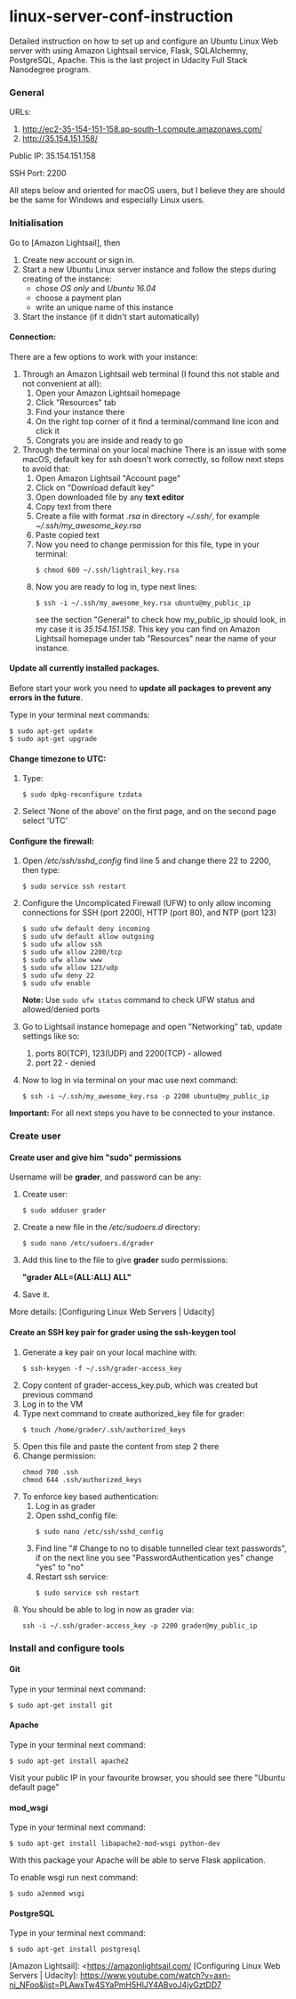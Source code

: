  # linux-server-conf-instruction

 Detailed instruction on how to set up and configure an Ubuntu Linux Web server with using
 Amazon Lightsail service, Flask, SQLAlchemny, PostgreSQL, Apache. This is the last project 
 in Udacity Full Stack Nanodegree program. 


 ### General
 URLs:
   1. http://ec2-35-154-151-158.ap-south-1.compute.amazonaws.com/
   2. http://35.154.151.158/
  
 Public IP: 35.154.151.158

 SSH Port: 2200
  
 All steps below and oriented for macOS users, but I believe they are should be the same for
 Windows and especially Linux users.

 ### Initialisation
 Go to [Amazon Lightsail], then
   1. Create new account or sign in.
   2. Start a new Ubuntu Linux server instance and follow the steps during creating of the instance:
        - chose *OS only* and *Ubuntu 16.04*
        - choose a payment plan
        - write an unique name of this instance
   3. Start the instance (if it didn't start automatically)
   
 #### Connection:
   There are a few options to work with your instance:
   1. Through an Amazon Lightsail web terminal (I found this not stable and not convenient at all):
        1) Open your Amazon Lightsail homepage
        2) Click "Resources" tab
        3) Find your instance there
        4) On the right top corner of it find a terminal/command line icon and click it
        5) Congrats you are inside and ready to go
   2. Through the terminal on your local machine
        There is an issue with some macOS, default key for ssh doesn't work correctly, so follow next steps to avoid that:  
        1) Open Amazon Lightsail "Account page"
        2) Click on "Download default key"
        3) Open downloaded file by any **text editor** 
        4) Copy text from there
        5) Create a file with format *.rsa* in directory *~/.ssh/*, for example *~/.ssh/my_awesome_key.rsa* 
        6) Paste copied text
        7) Now you need to change permission for this file, type in your terminal:
            ``` 
            $ chmod 600 ~/.ssh/lightrail_key.rsa
            ```
        8) Now you are ready to log in, type next lines:
           ```
           $ ssh -i ~/.ssh/my_awesome_key.rsa ubuntu@my_public_ip
           ```
           see the section "General" to check how my_public_ip should look, in my case it is *35.154.151.158*. 
           This key you can find on Amazon Lightsail homepage under tab "Resources" near the name of your instance.
            

 #### Update all currently installed packages.
 Before start your work you need to **update all packages to prevent any errors in the future**.

 Type in your terminal next commands:
  ```
  $ sudo apt-get update
  $ sudo apt-get upgrade
 ```

 #### Change timezone to UTC:
 1) Type: 
     ```
     $ sudo dpkg-reconfigure tzdata
     ```
 2) Select 'None of the above' on the first page, and on the second page select 'UTC'
 
 
 #### Configure the firewall:
 1) Open */etc/ssh/sshd_config* find line 5 and change there 22 to 2200, then type:
      ```
      $ sudo service ssh restart
      ```
 2) Configure the Uncomplicated Firewall (UFW) to only allow incoming connections for SSH (port 2200), HTTP (port 80), and NTP (port 123)
      ```
      $ sudo ufw default deny incoming
      $ sudo ufw default allow outgoing
      $ sudo ufw allow ssh
      $ sudo ufw allow 2200/tcp
      $ sudo ufw allow www
      $ sudo ufw allow 123/udp
      $ sudo ufw deny 22
      $ sudo ufw enable
      ```
      **Note:** Use ```sudo ufw status``` command to check UFW status and allowed/denied ports
      
 3) Go to Lightsail instance homepage and open "Networking" tab, update settings like so: 
      1) ports 80(TCP), 123(UDP) and 2200(TCP) - allowed
      2) port 22 - denied
 4) Now to log in via terminal on your mac use next command: 
      ```
      $ ssh -i ~/.ssh/my_awesome_key.rsa -p 2200 ubuntu@my_public_ip
      ```
 

 **Important:** For all next steps you have to be connected to your instance.  

 ### Create user
 #### Create user and give him "sudo" permissions
 Username will be **grader**, and password can be any:
 
  1) Create user:
     ```
     $ sudo adduser grader
     ```
  2) Create a new file in the */etc/sudoers.d* directory: 
     ```
     $ sudo nano /etc/sudoers.d/grader
     ```
  3) Add this line to the file to give **grader** sudo permissions:
   
     **"grader ALL=(ALL:ALL) ALL"**
  4) Save it.
 
 More details: [Configuring Linux Web Servers | Udacity]
 
 
 #### Create an SSH key pair for grader using the ssh-keygen tool
 1) Generate a key pair on your local machine with: 
    ```
    $ ssh-keygen -f ~/.ssh/grader-access_key
    ```
 2) Copy content of grader-access_key.pub, which was created but previous command
 3) Log in to the VM 
 4) Type next command to create authorized_key file for grader:
    ```
    $ touch /home/grader/.ssh/authorized_keys
    ```
 5) Open this file and paste the content from step 2 there
 6) Change permission:
    ```
    chmod 700 .ssh
    chmod 644 .ssh/authorized_keys
    ```
 7) To enforce key based authentication:
     1) Log in as grader
     2) Open sshd_config file:
        ```
        $ sudo nano /etc/ssh/sshd_config
        ```
     3) Find line "# Change to no to disable tunnelled clear text passwords", if on the next line
        you see "PasswordAuthentication yes" change "yes" to "no"
     4) Restart ssh service: 
        ```
        $ sudo service ssh restart
        ```
 8) You should be able to log in now as grader via:
    ```
    ssh -i ~/.ssh/grader-access_key -p 2200 grader@my_public_ip
    ```
     
 ### Install and configure tools
 #### Git
 Type in your terminal next command:
 ```
 $ sudo apt-get install git
 ```
 
 #### Apache
 Type in your terminal next command:
 ```
 $ sudo apt-get install apache2
 ```
 
 Visit your public IP in your favourite browser, you should see there "Ubuntu default page"
 
 #### mod_wsgi
 Type in your terminal next command:
 ```
 $ sudo apt-get install libapache2-mod-wsgi python-dev
 ```
 
 With this package your Apache will be able to serve Flask application.
 
 To enable wsgi run next command:
 ```
 $ sudo a2enmod wsgi
 ```
 
 #### PostgreSQL
 Type in your terminal next command:
 ```
 $ sudo apt-get install postgresql
 ``` 
 
 
 
 [Amazon Lightsail]: <https://amazonlightsail.com/
 [Configuring Linux Web Servers | Udacity]: <https://www.youtube.com/watch?v=axn-ni_NFoo&list=PLAwxTw4SYaPmH5HlJY4ABvoJ4jyGztDD7>
 
